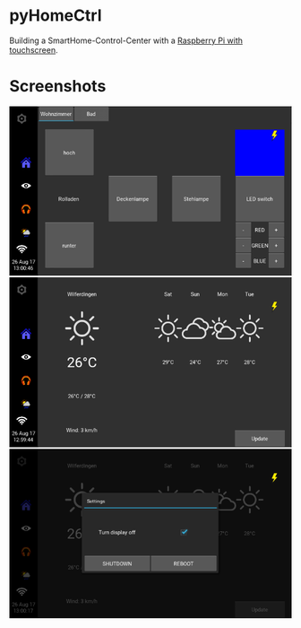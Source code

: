 # pyHomeCtrl

Building a SmartHome-Control-Center with a [Raspberry Pi with touchscreen](https://www.amazon.de/gp/product/B01LZNCZ3A).


# Screenshots
![SmartHome](https://raw.githubusercontent.com/ThomasHangstoerfer/pyHomeCtrl/master/doc/pyHomeCtrl_SmartHome.png)
![Weather](https://raw.githubusercontent.com/ThomasHangstoerfer/pyHomeCtrl/master/doc/pyHomeCtrl_Weather.png)
![Settings](https://raw.githubusercontent.com/ThomasHangstoerfer/pyHomeCtrl/master/doc/pyHomeCtrl_Settings.png)

